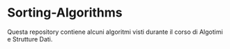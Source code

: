 # Sorting-Algorithms
Questa repository contiene alcuni algoritmi visti durante il corso di Algotimi e Strutture Dati.
